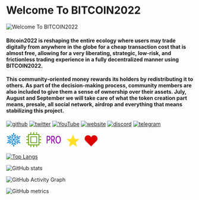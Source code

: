 # Welcome To BITCOIN2022
![Welcome To BITCOIN2022](https://pbs.twimg.com/profile_banners/1543866796842827777/1657049875/1080x360)






#### Bitcoin2022 is reshaping the entire ecology where users may trade digitally from anywhere in the globe for a cheap transaction cost that is almost free, allowing for a very liberating, strategic, low-risk, and frictionless trading experience in a fully decentralized manner using BITCOIN2022.

#### This community-oriented money rewards its holders by redistributing it to others. As part of the decision-making process, community members are also included to give them a sense of ownership over their assets. July, August and September we will take care of what the token creation part means, presale, all social network, airdrop and everything that means stabilizing this project.





[<img src='https://cdn.jsdelivr.net/npm/simple-icons@3.0.1/icons/github.svg' alt='github' height='40'>](https://github.com/officebitcoin2022)  [<img src='https://cdn.jsdelivr.net/npm/simple-icons@3.0.1/icons/twitter.svg' alt='twitter' height='40'>](https://twitter.com/bitcoin2022_c)  [<img src='https://cdn.jsdelivr.net/npm/simple-icons@3.0.1/icons/youtube.svg' alt='YouTube' height='40'>](https://www.youtube.com/channel/https://www.youtube.com/channel/UCIaTMLpaN4N8QnfW6xVZhKw)  [<img src='https://cdn.jsdelivr.net/npm/simple-icons@3.0.1/icons/icloud.svg' alt='website' height='40'>](https://bitcoin2022.cash/)  [<img src='https://cdn.jsdelivr.net/npm/simple-icons@3.0.1/icons/discord.svg' alt='discord' height='40'>](https://discord.gg/jurh83xQ)  [<img src='https://cdn.jsdelivr.net/npm/simple-icons@3.0.1/icons/telegram.svg' alt='telegram' height='40'>](https://t.me/OfficialBitcoin2022)  




<a href='https://archiveprogram.github.com/'><img src='https://raw.githubusercontent.com/acervenky/animated-github-badges/master/assets/acbadge.gif' width='40' height='40'></a> <a href='https://docs.github.com/en/developers'><img src='https://raw.githubusercontent.com/acervenky/animated-github-badges/master/assets/devbadge.gif' width='40' height='40'></a> <a href='https://github.com/pricing'><img src='https://raw.githubusercontent.com/acervenky/animated-github-badges/master/assets/pro.gif' width='40' height='40'></a> <a href='https://stars.github.com/'><img src='https://raw.githubusercontent.com/acervenky/animated-github-badges/master/assets/starbadge.gif' width='35' height='35'></a> <a href='https://docs.github.com/en/github/supporting-the-open-source-community-with-github-sponsors'><img src='https://raw.githubusercontent.com/acervenky/animated-github-badges/master/assets/sponsorbadge.gif' width='35' height='35'></a> 

[![Top Langs](https://github-readme-stats.vercel.app/api/top-langs/?username=officebitcoin2022)](https://github.com/anuraghazra/github-readme-stats)

![GitHub stats](https://github-readme-stats.vercel.app/api?username=officebitcoin2022&show_icons=true&count_private=true)  

![GitHub Activity Graph](https://activity-graph.herokuapp.com/graph?username=officebitcoin2022)  

![GitHub metrics](https://metrics.lecoq.io/officebitcoin2022)  

